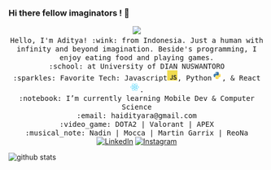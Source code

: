### Hi there fellow imaginators ! 👋


<p align="center">
  <img src="https://instagram.fsoc1-1.fna.fbcdn.net/v/t51.2885-15/e35/50052839_343582729581194_4427161576370339058_n.jpg?_nc_ht=instagram.fsoc1-1.fna.fbcdn.net&_nc_cat=102&_nc_ohc=LA5S4P_qbJgAX8h_19z&oh=69e9a14e0dcc426684f3dc3a6e4fbbce&oe=5F35B0DC" width="400px">
  <br>
  <samp>
    Hello, I'm Aditya! :wink: from Indonesia.
    Just a human with infinity and beyond imagination. Beside's programming, I enjoy eating food and playing games.<br>
    :school:  at University of DIAN NUSWANTORO <br>
    :sparkles: Favorite Tech: Javascript<code><img height="20" src="https://raw.githubusercontent.com/github/explore/80688e429a7d4ef2fca1e82350fe8e3517d3494d/topics/javascript/javascript.png"></code>, Python<code><img height="20" src="https://raw.githubusercontent.com/github/explore/80688e429a7d4ef2fca1e82350fe8e3517d3494d/topics/python/python.png"></code>, & React<code><img height="20" src="https://raw.githubusercontent.com/github/explore/80688e429a7d4ef2fca1e82350fe8e3517d3494d/topics/react/react.png"></code>. <br>
    :notebook: I’m currently learning Mobile Dev & Computer Science <br>
    :email:	haidityara@gmail.com <br>
    :video_game: DOTA2 | Valorant | APEX <br>
    :musical_note: Nadin | Mocca | Martin Garrix | ReoNa <br>
  </samp>
  <a href="https://www.linkedin.com/in/haidityara/" target="_blank"><img src="https://img.shields.io/badge/LinkedIn-%230077B5.svg?&style=flat-square&logo=linkedin&logoColor=white" alt="LinkedIn"></a>
<a href="https://www.instagram.com/haidityara/" target="_blank"><img src="https://img.shields.io/badge/Instagram-%23E4405F.svg?&style=flat-square&logo=instagram&logoColor=white" alt="Instagram"></a><br>
  
  ![github stats](https://github-readme-stats.vercel.app/api?username=dityara17&show_icons=true)
</p>




